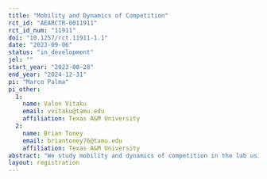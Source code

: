 ```yaml
---
title: "Mobility and Dynamics of Competition"
rct_id: "AEARCTR-0011911"
rct_id_num: "11911"
doi: "10.1257/rct.11911-1.1"
date: "2023-09-06"
status: "in_development"
jel: ""
start_year: "2023-08-28"
end_year: "2024-12-31"
pi: "Marco Palma"
pi_other:
  1:
    name: Valon Vitaku
    email: vvitaku@tamu.edu
    affiliation: Texas A&M University
  2:
    name: Brian Toney
    email: briantoney76@tamu.edu
    affiliation: Texas A&M University
abstract: "We study mobility and dynamics of competition in the lab using multi-tiered competitive tournament environments that have different performance requirements using a real-effort task -- the addition of five two-digit numbers. Our design allows us to study the extent to which we observe efficient sorting across genders and under different informational provisions over repeated interactions with the same group members. We investigate whether feedback eliminates or reduces the gender gap in willingness to compete in a dynamic setting, and if there are gender differences in persistence and staying in a comfort zone. Lastly, we investigate whether there are differences in the dynamics of upward and downward mobility by gender. "
layout: registration
---
```


